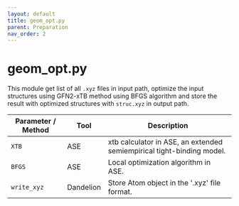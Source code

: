 ```yaml
---
layout: default
title: geom_opt.py
parent: Preparation
nav_order: 2
---
```


# geom_opt.py

This module get list of all `.xyz` files in input path, optimize the input structures using GFN2-xTB method using BFGS algorithm and store the result with optimized structures with `struc.xyz` in output path.


|  Parameter / Method    |  Tool | Description |
|---------------|-------|---------|
| `XTB` | ASE | xtb calculator in ASE, an extended semiempirical tight-binding model. |
| `BFGS ` | ASE | Local optimization algorithm in ASE.  |
| `write_xyz ` | Dandelion | Store Atom object in the '.xyz' file format. |

